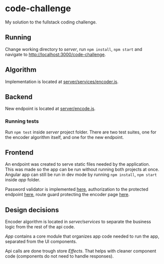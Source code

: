 # code-challenge

My solution to the fullstack coding challenge.

## Running

Change working directory to *server*, run `npm install`, `npm start` and navigate to [http://localhost:3000/code-challenge](http://localhost:3000/code-challenge).

## Algorithm

Implementation is located at [server/services/encoder.js](server/services/encoder.js). 

## Backend

New endpoint is located at [server/encode.js](server/encode.js).

### Running tests

Run `npm test` inside *server* project folder. There are two test suites, one for the encoder algorithm itself, and one for the new endpoint. 

## Frontend

An endpoint was created to serve static files needed by the application. This was made so the app can be run without running both projects at once. Angular app can still be run in dev mode by running `npm install`, `npm start` inside *app* folder.

Password validator is implemented [here](app/src/app/core/directives/at-least-one-digit.directive.ts), authorization to the protected endpoint [here](app/src/app/core/interceptors/auth.interceptor.ts), route guard protecting the encoder page [here](app/src/app/core/guards/auth.guard.ts).

## Design decisions

Encoder algorithm is located in *server/services* to separate the business logic from the rest of the api code.

*App* contains a core module that organizes app code needed to run the app, separated from the UI components.

Api calls are done trough store *Effects*. That helps with cleaner component code (components do not need to handle responses). 